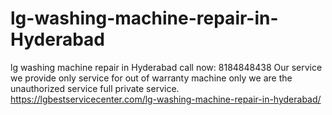 # lg-washing-machine-repair-in-Hyderabad
lg washing machine repair in Hyderabad call now: 8184848438 Our service we provide only service for out of warranty machine only we are the unauthorized service full private service.  https://lgbestservicecenter.com/lg-washing-machine-repair-in-hyderabad/
